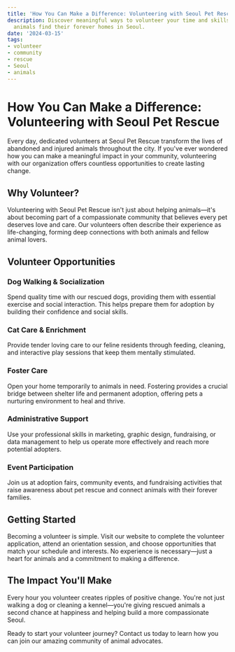 ```yaml
---
title: 'How You Can Make a Difference: Volunteering with Seoul Pet Rescue'
description: Discover meaningful ways to volunteer your time and skills to help rescued
  animals find their forever homes in Seoul.
date: '2024-03-15'
tags:
- volunteer
- community
- rescue
- Seoul
- animals
---
```


# How You Can Make a Difference: Volunteering with Seoul Pet Rescue

Every day, dedicated volunteers at Seoul Pet Rescue transform the lives of abandoned and injured animals throughout the city. If you've ever wondered how you can make a meaningful impact in your community, volunteering with our organization offers countless opportunities to create lasting change.

## Why Volunteer?

Volunteering with Seoul Pet Rescue isn't just about helping animals—it's about becoming part of a compassionate community that believes every pet deserves love and care. Our volunteers often describe their experience as life-changing, forming deep connections with both animals and fellow animal lovers.

## Volunteer Opportunities

### Dog Walking & Socialization
Spend quality time with our rescued dogs, providing them with essential exercise and social interaction. This helps prepare them for adoption by building their confidence and social skills.

### Cat Care & Enrichment
Provide tender loving care to our feline residents through feeding, cleaning, and interactive play sessions that keep them mentally stimulated.

### Foster Care
Open your home temporarily to animals in need. Fostering provides a crucial bridge between shelter life and permanent adoption, offering pets a nurturing environment to heal and thrive.

### Administrative Support
Use your professional skills in marketing, graphic design, fundraising, or data management to help us operate more effectively and reach more potential adopters.

### Event Participation
Join us at adoption fairs, community events, and fundraising activities that raise awareness about pet rescue and connect animals with their forever families.

## Getting Started

Becoming a volunteer is simple. Visit our website to complete the volunteer application, attend an orientation session, and choose opportunities that match your schedule and interests. No experience is necessary—just a heart for animals and a commitment to making a difference.

## The Impact You'll Make

Every hour you volunteer creates ripples of positive change. You're not just walking a dog or cleaning a kennel—you're giving rescued animals a second chance at happiness and helping build a more compassionate Seoul.

Ready to start your volunteer journey? Contact us today to learn how you can join our amazing community of animal advocates.
